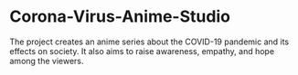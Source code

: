 # Corona-Virus-Anime-Studio

The project creates an anime series about the COVID-19 pandemic and its effects on society. It also aims to raise awareness, empathy, and hope among the viewers.
